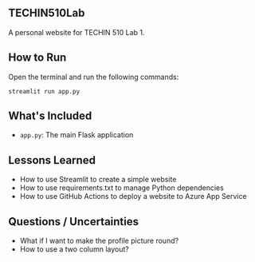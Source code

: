 ## TECHIN510Lab

A personal website for TECHIN 510 Lab 1.

## How to Run

Open the terminal and run the following commands:

```
streamlit run app.py
```

## What's Included

- `app.py`: The main Flask application

## Lessons Learned

- How to use Streamlit to create a simple website
- How to use requirements.txt to manage Python dependencies
- How to use GitHub Actions to deploy a website to Azure App Service

## Questions / Uncertainties

- What if I want to make the profile picture round?
- How to use a two column layout?
